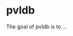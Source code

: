 
<!-- README.md is generated from README.Rmd. Please edit that file -->

# pvldb

<!-- badges: start -->
<!-- badges: end -->

The goal of pvldb is to …
